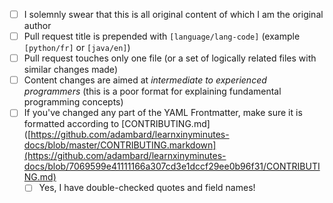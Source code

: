 - [ ] I solemnly swear that this is all original content of which I am the original author
- [ ] Pull request title is prepended with `[language/lang-code]` (example `[python/fr]` or `[java/en]`)
- [ ] Pull request touches only one file (or a set of logically related files with similar changes made)
- [ ] Content changes are aimed at *intermediate to experienced programmers* (this is a poor format for explaining fundamental programming concepts)
- [ ] If you've changed any part of the YAML Frontmatter, make sure it is formatted according to [CONTRIBUTING.md]([https://github.com/adambard/learnxinyminutes-docs/blob/master/CONTRIBUTING.markdown](https://github.com/adambard/learnxinyminutes-docs/blob/7069599e41111166a307cd3e1dccf29ee0b96f31/CONTRIBUTING.md)
  - [ ] Yes, I have double-checked quotes and field names!
